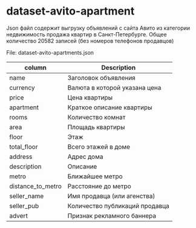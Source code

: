 # dataset-avito-apartment

Json файл содержит выгрузку объявлений с сайта Авито из категории недвижимость продажа квартир в Санкт-Петербурге.
Общее количество 20582 записей (без номеров телефонов продавцов)

File: dataset-avito-apartments.json

| column | Description |
| --- | --- |
|name|Заголовок объявления|
|currency|Валюта в которой указана цена|
|price|Цена квартиры|
|apartment|Краткое описание квартиры|
|rooms|Количество комнат|
|area|Площадь квартиры|
|floor|Этаж|
|total_floor|Всего этажей в доме|
|address|Адрес дома|
|description|Описание|
|metro|Ближайшее метро|
|distance_to_metro|Расстояние до метро|
|seller_name|Имя продавца (или агенства)|
|seller_pub|Количество публикаций продавца|
|advert|Признак рекламного баннера|
